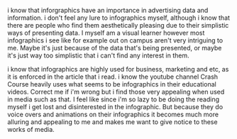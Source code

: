 i know that inforgraphics have an importance in advertising data and information. i don't feel any lure to infographics myself, although i know that there are people who find them aesthetically pleasing due to their simplistic ways of presenting data. I myself am a visual learner however most infographics i see like for example out on campus aren't very intriguing to me. Maybe it's just because of the data that's being presented, or maybe it's just way too simplistic that i can't find any interest in them. 

i know that infographics are highly used for business, marketing and etc, as it is enforced in the article that i read. i know the youtube channel Crash Course heavily uses what seems to be infographics in their educational videos. Correct me if i'm wrong but i find those very appealing when used in media such as that. I feel like since i'm so lazy to be doing the reading myself i get lost and disinterested in the infographic. But because they do voice overs and animations on their infographics it becomes much more alluring and appealing to me and makes me want to give notice to these works of media. 
